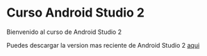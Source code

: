 # Curso Android Studio 2

Bienvenido al curso de Android Studio 2

Puedes descargar la version mas reciente de Android Studio 2 [aqui](http://tools.android.com/download/studio/builds/2-0-beta-2)

